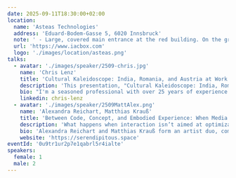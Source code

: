 ```yaml
---
date: 2025-09-11T18:30:00+02:00
location:
  name: 'Asteas Technologies'
  address: 'Eduard-Bodem-Gasse 5, 6020 Innsbruck'
  note: ' - Large, covered main entrance at the red building. On the ground floor, straight ahead to Seminarraum 2'
  url: 'https://www.iacbox.com'
  logo: './images/location/asteas.png'
talks:
  - avatar: './images/speaker/2509-chris.jpg'
    name: 'Chris Lenz'
    title: 'Cultural Kaleidoscope: India, Romania, and Austria at Work!'
    description: 'This presentation, "Cultural Kaleidoscope: India, Romania, and Austria at Work!", explores how the distinct work cultures of these three nations shape communication, collaboration, and team dynamics. We''ll examine key cultural differences to provide practical insights for building effective multinational teams and leveraging diversity as a strength in a globalized workplace.'
    bio: "I'm a seasoned professional with over 25 years of experience in software architecture and development, with a proven track record in demanding fields like the finance and routing (network) sectors. I'm a polyglot developer fluent in Go, Java, TypeScript, Python, and Shell, with a clear preference for the reliability of strongly typed languages. For the past four years, I've applied this technical expertise in an engineering management role, guiding teams to build robust and scalable software."
    linkedin: chris-lenz
  - avatar: './images/speaker/2509MattAlex.png'
    name: 'Alexandra Reichart, Matthias Krauß'
    title: 'Between Code, Concept, and Embodied Experience: When Media Art Becomes a Laboratory'
    description: 'What happens when interaction isn’t aimed at optimization or problem-solving – but at irritation, questioning, and experimentation? In this talk, we offer insights into our collaborative work at the intersection of media art, interaction design, and technology. As media artists and an engineer/UX designer, we work on collaborative projects where we transform bodies, space, and code into performative interfaces, endlessly working machines, and large-scale spatial installations. We demonstrate how speculative practices from the arts can inspire us to rethink alternative forms of technology use and interaction – beyond functional systems, KPIs, and clearly defined use cases.'
    bio: 'Alexandra Reichart and Matthias Krauß form an artist duo, combining their diverse expertise to craft innovative artworks that merge technology, craft-based skills and performance elements. Their collaborative practice transcends traditional artistic boundaries, creating immersive installations that invite viewers to rethink their perceptions of art, technology, and interaction. Their artistic focus is on Interactive Media Installations - utilizing their deep knowledge of computer graphics and new media, their installations create dynamic, immersive environments that actively engage audiences. The duo experiments with the interplay between materials like latex and advanced technologies, generating unique forms and textures that challenge traditional artistic mediums. Their work delves into themes of human interaction, metamorphosis, autonomy, and control, offering a rich, thought-provoking commentary on the complexities of the modern human experience.'
    website: 'https://serendipitous.space'
eventId: '0u9tr1ur2p7e1qabrl5r4ialte'
speakers:
  female: 1
  male: 2
---
```

